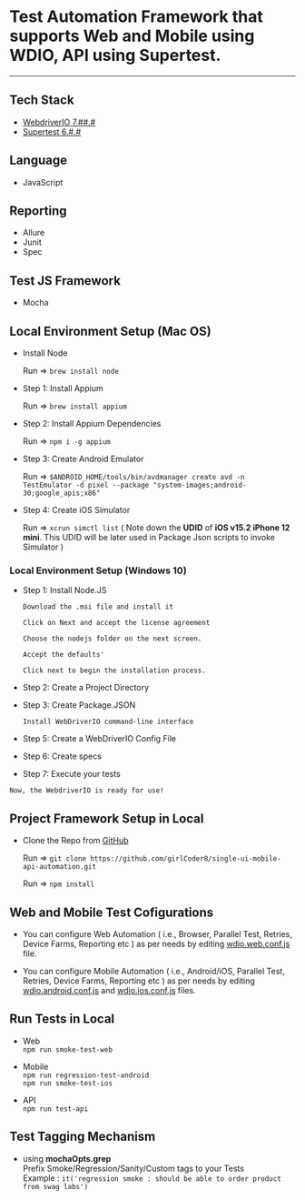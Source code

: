# Test Automation Framework that supports Web and Mobile using WDIO, API using Supertest.
-------------------------------------------------------------------------------------------

## Tech Stack
- [WebdriverIO 7.##.#](https://webdriver.io/)
- [Supertest 6.#.#](https://www.npmjs.com/package/supertest)

## Language
- JavaScript

## Reporting
- Allure
- Junit
- Spec

## Test JS Framework
- Mocha


## Local Environment Setup (Mac OS)
- Install Node

  Run =>  `brew install node`

- Step 1: Install Appium

  Run =>  `brew install appium`

- Step 2: Install Appium Dependencies

  Run =>  `npm i -g appium`

- Step 3: Create Android Emulator

  Run =>   `$ANDROID_HOME/tools/bin/avdmanager create avd -n TestEmulator -d pixel --package "system-images;android-30;google_apis;x86"`

- Step 4: Create iOS Simulator

  Run => `xcrun simctl list`
  ( Note down the **UDID** of  **iOS v15.2  iPhone 12 mini**. This UDID will be later used in Package Json scripts to invoke Simulator )

### Local Environment Setup (Windows 10)
- Step 1: Install Node.JS

  `Download the .msi file and install it`

  `Click on Next and accept the license agreement`

  `Choose the nodejs folder on the next screen.`

  `Accept the defaults'`

  `Click next to begin the installation process.`

- Step 2: Create a Project Directory

- Step 3: Create Package.JSON
  
  `Install WebDriverIO command-line interface`

- Step 5: Create a WebDriverIO Config File

- Step 6: Create specs

- Step 7: Execute your tests

`Now, the WebdriverIO is ready for use!`

## Project Framework Setup in Local

- Clone the Repo from [GitHub](https://github.com/girlCoder8/single-ui-mobile-api-automation)

  Run => `git clone https://github.com/girlCoder8/single-ui-mobile-api-automation.git`

  Run => `npm install`


## Web and Mobile Test Cofigurations
- You can configure Web Automation ( i.e., Browser, Parallel Test, Retries, Device Farms, Reporting etc ) as per needs by editing [wdio.web.conf.js](https://github.com/Avinash-Kannan/webdriverio-supertest-framework/blob/main/test/config/wdio.web.conf.js) file.

- You can configure Mobile Automation ( i.e., Android/iOS, Parallel Test, Retries, Device Farms, Reporting etc ) as per needs by editing [wdio.android.conf.js](https://github.com/Avinash-Kannan/webdriverio-supertest-framework/blob/main/test/config/wdio.android.conf.js) and [wdio.ios.conf.js](https://github.com/Avinash-Kannan/webdriverio-supertest-framework/blob/main/test/config/wdio.ios.conf.js) files.


## Run Tests in Local
- Web  
  `npm run smoke-test-web`

- Mobile   
  `npm run regression-test-android`  
  `npm run smoke-test-ios`

- API  
  `npm run test-api`

## Test Tagging Mechanism
- using **mochaOpts.grep**  
  Prefix Smoke/Regression/Sanity/Custom tags to your Tests  
  Example : `it('regression smoke : should be able to order product from swag labs')`
